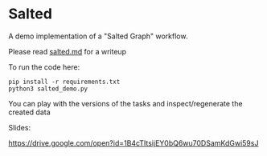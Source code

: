 # Salted

A demo implementation of a "Salted Graph" workflow.

Please read [salted.md](salted.md) for a writeup

To run the code here:

```
pip install -r requirements.txt
python3 salted_demo.py
```

You can play with the versions of the tasks and inspect/regenerate
the created data

Slides:

https://drive.google.com/open?id=1B4cTItsijEY0bQ6wu70DSamKdGwi59sJ
